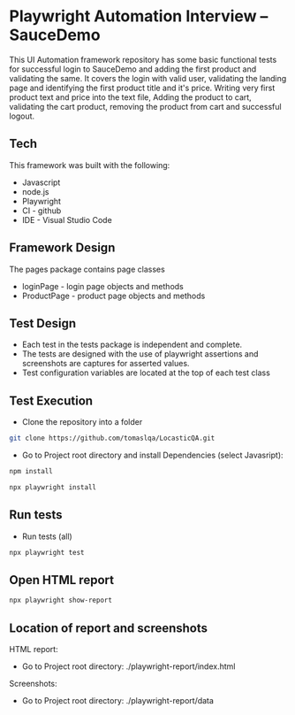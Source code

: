 # Playwright Automation Interview  – SauceDemo






This UI Automation framework repository has some basic functional tests for successful login to SauceDemo and adding the first product and validating the same. 
It covers the login with valid user, validating the landing page and identifying the first product title and it's price. 
Writing very first product text and price into the text file, Adding the product to cart, validating the cart product, removing the product from cart and successful logout.

## Tech

This framework was built with the following:

- Javascript
- node.js 
- Playwright
- CI  - github
- IDE - Visual Studio Code



## Framework Design
The pages package contains page classes
- loginPage - login page objects and methods
- ProductPage - product page objects and methods

## Test Design

- Each test in the tests package is independent and complete.
- The tests are designed with the use of playwright assertions and screenshots are captures for asserted values.
- Test configuration variables are located at the top of each test class


## Test Execution
-	Clone the repository into a folder
  
```sh
git clone https://github.com/tomaslqa/LocasticQA.git
```
- Go to Project root directory and install Dependencies (select Javasript):
```sh
npm install
```
```sh
npx playwright install
```

## Run tests
- Run tests (all)
```sh
npx playwright test
```

## Open HTML report
```sh
npx playwright show-report
```

## Location of report and screenshots
HTML report:
- Go to Project root directory: ./playwright-report/index.html

Screenshots:
- Go to Project root directory: ./playwright-report/data

